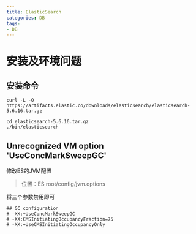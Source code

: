 ```yaml
---
title: ElasticSearch
categories: DB
tags:
- DB
---
```



# 安装及环境问题
## 安装命令
```curl
curl -L -O https://artifacts.elastic.co/downloads/elasticsearch/elasticsearch-5.6.16.tar.gz

cd elasticsearch-5.6.16.tar.gz
./bin/elasticsearch

```
## Unrecognized VM option 'UseConcMarkSweepGC'
修改ES的JVM配置
> 位置：ES root/config/jvm.options

将三个参数禁用即可
```options
## GC configuration
# -XX:+UseConcMarkSweepGC
# -XX:CMSInitiatingOccupancyFraction=75
# -XX:+UseCMSInitiatingOccupancyOnly
```